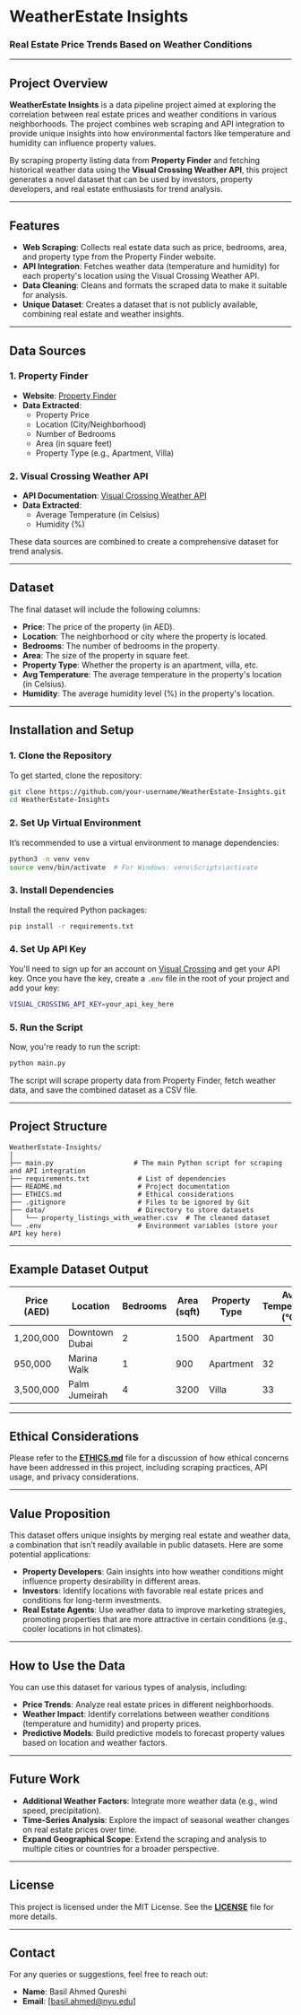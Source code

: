 # WeatherEstate Insights

### Real Estate Price Trends Based on Weather Conditions

---

## Project Overview

**WeatherEstate Insights** is a data pipeline project aimed at exploring the correlation between real estate prices and weather conditions in various neighborhoods. The project combines web scraping and API integration to provide unique insights into how environmental factors like temperature and humidity can influence property values. 

By scraping property listing data from **Property Finder** and fetching historical weather data using the **Visual Crossing Weather API**, this project generates a novel dataset that can be used by investors, property developers, and real estate enthusiasts for trend analysis.

---

## Features

- **Web Scraping**: Collects real estate data such as price, bedrooms, area, and property type from the Property Finder website.
- **API Integration**: Fetches weather data (temperature and humidity) for each property's location using the Visual Crossing Weather API.
- **Data Cleaning**: Cleans and formats the scraped data to make it suitable for analysis.
- **Unique Dataset**: Creates a dataset that is not publicly available, combining real estate and weather insights.

---

## Data Sources

### 1. **Property Finder** 
- **Website**: [Property Finder](https://www.propertyfinder.ae)
- **Data Extracted**:
  - Property Price
  - Location (City/Neighborhood)
  - Number of Bedrooms
  - Area (in square feet)
  - Property Type (e.g., Apartment, Villa)

### 2. **Visual Crossing Weather API**
- **API Documentation**: [Visual Crossing Weather API](https://www.visualcrossing.com/weather-api)
- **Data Extracted**:
  - Average Temperature (in Celsius)
  - Humidity (%)
  
These data sources are combined to create a comprehensive dataset for trend analysis.

---

## Dataset

The final dataset will include the following columns:
- **Price**: The price of the property (in AED).
- **Location**: The neighborhood or city where the property is located.
- **Bedrooms**: The number of bedrooms in the property.
- **Area**: The size of the property in square feet.
- **Property Type**: Whether the property is an apartment, villa, etc.
- **Avg Temperature**: The average temperature in the property's location (in Celsius).
- **Humidity**: The average humidity level (%) in the property's location.

---

## Installation and Setup

### 1. Clone the Repository

To get started, clone the repository:

```bash
git clone https://github.com/your-username/WeatherEstate-Insights.git
cd WeatherEstate-Insights
```

### 2. Set Up Virtual Environment

It’s recommended to use a virtual environment to manage dependencies:

```bash
python3 -m venv venv
source venv/bin/activate  # For Windows: venv\Scripts\activate
```

### 3. Install Dependencies

Install the required Python packages:

```bash
pip install -r requirements.txt
```

### 4. Set Up API Key

You'll need to sign up for an account on [Visual Crossing](https://www.visualcrossing.com/weather-api) and get your API key. Once you have the key, create a `.env` file in the root of your project and add your key:

```bash
VISUAL_CROSSING_API_KEY=your_api_key_here
```

### 5. Run the Script

Now, you're ready to run the script:

```bash
python main.py
```

The script will scrape property data from Property Finder, fetch weather data, and save the combined dataset as a CSV file.

---

## Project Structure

```
WeatherEstate-Insights/
│
├── main.py                    # The main Python script for scraping and API integration
├── requirements.txt            # List of dependencies
├── README.md                   # Project documentation
├── ETHICS.md                   # Ethical considerations
├── .gitignore                  # Files to be ignored by Git
├── data/                       # Directory to store datasets
│   └── property_listings_with_weather.csv  # The cleaned dataset
└── .env                        # Environment variables (store your API key here)
```

---

## Example Dataset Output

| Price (AED) | Location       | Bedrooms | Area (sqft) | Property Type | Avg Temperature (°C) | Humidity (%) |
|-------------|----------------|----------|-------------|---------------|----------------------|--------------|
| 1,200,000   | Downtown Dubai | 2        | 1500        | Apartment     | 30                   | 50           |
| 950,000     | Marina Walk    | 1        | 900         | Apartment     | 32                   | 45           |
| 3,500,000   | Palm Jumeirah  | 4        | 3200        | Villa         | 33                   | 60           |

---

## Ethical Considerations

Please refer to the **[ETHICS.md](./ETHICS.md)** file for a discussion of how ethical concerns have been addressed in this project, including scraping practices, API usage, and privacy considerations.

---

## Value Proposition

This dataset offers unique insights by merging real estate and weather data, a combination that isn’t readily available in public datasets. Here are some potential applications:
- **Property Developers**: Gain insights into how weather conditions might influence property desirability in different areas.
- **Investors**: Identify locations with favorable real estate prices and conditions for long-term investments.
- **Real Estate Agents**: Use weather data to improve marketing strategies, promoting properties that are more attractive in certain conditions (e.g., cooler locations in hot climates).

---

## How to Use the Data

You can use this dataset for various types of analysis, including:
- **Price Trends**: Analyze real estate prices in different neighborhoods.
- **Weather Impact**: Identify correlations between weather conditions (temperature and humidity) and property prices.
- **Predictive Models**: Build predictive models to forecast property values based on location and weather factors.

---

## Future Work

- **Additional Weather Factors**: Integrate more weather data (e.g., wind speed, precipitation).
- **Time-Series Analysis**: Explore the impact of seasonal weather changes on real estate prices over time.
- **Expand Geographical Scope**: Extend the scraping and analysis to multiple cities or countries for a broader perspective.

---

## License

This project is licensed under the MIT License. See the **[LICENSE](./LICENSE)** file for more details.

---

## Contact

For any queries or suggestions, feel free to reach out:

- **Name**: Basil Ahmed Qureshi
- **Email**: [basil.ahmed@nyu.edu]
